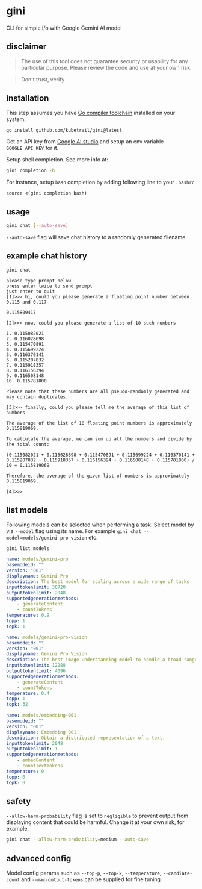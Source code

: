 # gini
CLI for simple i/o with Google Gemini AI model

## disclaimer
> The use of this tool does not guarantee security or usability for any
> particular purpose. Please review the code and use at your own risk.

> Don't trust, verify

## installation
This step assumes you have [Go compiler toolchain](https://go.dev/dl/)
installed on your system.

```bash
go install github.com/kubetrail/gini@latest
```

Get an API key from [Google AI studio](https://makersuite.google.com/app/apikey)
and setup an env variable `GOOGLE_API_KEY` for it.

Setup shell completion. See more info at:
```bash
gini completion -h
```

For instance, setup `bash` completion by adding following line to your `.bashrc`
```text
source <(gini completion bash)
```

## usage
```bash
gini chat [--auto-save]
```
`--auto-save` flag will save chat history to a randomly generated filename.

## example chat history

```bash
gini chat
```
```text
please type prompt below
press enter twice to send prompt
just enter to quit
[1]>>> hi, could you please generate a floating point number between 0.115 and 0.117

0.115809417

[2]>>> now, could you please generate a list of 10 such numbers

1. 0.115082021
2. 0.116028698
3. 0.115470891
4. 0.115699224
5. 0.116370141
6. 0.115207832
7. 0.115918357
8. 0.116156394
9. 0.116508148
10. 0.115781800

Please note that these numbers are all pseudo-randomly generated and may contain duplicates.

[3]>>> finally, could you please tell me the average of this list of numbers

The average of the list of 10 floating point numbers is approximately 0.115819069.

To calculate the average, we can sum up all the numbers and divide by the total count:

(0.115082021 + 0.116028698 + 0.115470891 + 0.115699224 + 0.116370141 + 0.115207832 + 0.115918357 + 0.116156394 + 0.116508148 + 0.115781800) / 10 = 0.115819069

Therefore, the average of the given list of numbers is approximately 0.115819069.

[4]>>>
```

## list models
Following models can be selected when performing a task. Select model by via
`--model` flag using its name. For example `gini chat --model=models/gemini-pro-vision` etc.

```bash
gini list models
```
```yaml
name: models/gemini-pro
basemodeid: ""
version: "001"
displayname: Gemini Pro
description: The best model for scaling across a wide range of tasks
inputtokenlimit: 30720
outputtokenlimit: 2048
supportedgenerationmethods:
    - generateContent
    - countTokens
temperature: 0.9
topp: 1
topk: 1
```
```yaml
name: models/gemini-pro-vision
basemodeid: ""
version: "001"
displayname: Gemini Pro Vision
description: The best image understanding model to handle a broad range of applications
inputtokenlimit: 12288
outputtokenlimit: 4096
supportedgenerationmethods:
    - generateContent
    - countTokens
temperature: 0.4
topp: 1
topk: 32
```
```yaml
name: models/embedding-001
basemodeid: ""
version: "001"
displayname: Embedding 001
description: Obtain a distributed representation of a text.
inputtokenlimit: 2048
outputtokenlimit: 1
supportedgenerationmethods:
    - embedContent
    - countTextTokens
temperature: 0
topp: 0
topk: 0
```
## safety
`--allow-harm-probability` flag is set to `negligible` to prevent output from
displaying content that could be harmful. Change it at your own risk, for example,
```bash
gini chat --allow-harm-probability=medium --auto-save
```

## advanced config
Model config params such as `--top-p`, `--top-k`, `--temperature`, `--candiate-count` and 
`--max-output-tokens` can be supplied for fine tuning

